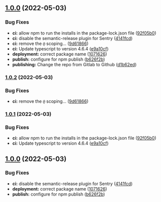 ## [1.0.0](https://github.com/csprocket777/CiscoDevice_Homekit_bridge/compare/...v1.0.0) (2022-05-03)


### Bug Fixes

* **ci:** allow npm to run the installs in the package-lock.json file ([92f05b0](https://github.com/csprocket777/CiscoDevice_Homekit_bridge/commit/92f05b03e7a0c495f48924da9eda8b157c4df6ae))
* **ci:** disable the semantic-release plugin for Sentry ([4141fcd](https://github.com/csprocket777/CiscoDevice_Homekit_bridge/commit/4141fcd798ee658d5d3e8feab29b4c0b9cbed7b5))
* **ci:** remove the `@` scoping… ([9d61866](https://github.com/csprocket777/CiscoDevice_Homekit_bridge/commit/9d61866e0e21efc1fc9c06ee75b3f8dcf5c8ff24))
* **ci:** Update typescript to version 4.6.4 ([e9a10cf](https://github.com/csprocket777/CiscoDevice_Homekit_bridge/commit/e9a10cf7a82e776ad6703abcb9d025eb0b0e165f))
* **deployment:** correct package name ([1071626](https://github.com/csprocket777/CiscoDevice_Homekit_bridge/commit/1071626741de7b7e93921a5dd9f7e141c4e5beeb))
* **publish:** configure for npm publish ([b626f2b](https://github.com/csprocket777/CiscoDevice_Homekit_bridge/commit/b626f2b15eefbfb219ee24b985c3e4e74c5b4db2))
* **publishing:** Change the repo from Gitlab to Github ([d1b62ed](https://github.com/csprocket777/CiscoDevice_Homekit_bridge/commit/d1b62ed5c23f33af2ecf7ca3dfd57f96d5b10cb8))

### [1.0.2](https://hr-tm-cms-git.cisco.com/collaboration_device_macros/ciscodevice_homekit_bridge/compare/v1.0.1...v1.0.2) (2022-05-03)


### Bug Fixes

* **ci:** remove the `@` scoping… ([9d61866](https://hr-tm-cms-git.cisco.com/collaboration_device_macros/ciscodevice_homekit_bridge/commit/9d61866e0e21efc1fc9c06ee75b3f8dcf5c8ff24))

### [1.0.1](https://hr-tm-cms-git.cisco.com/collaboration_device_macros/ciscodevice_homekit_bridge/compare/v1.0.0...v1.0.1) (2022-05-03)


### Bug Fixes

* **ci:** allow npm to run the installs in the package-lock.json file ([92f05b0](https://hr-tm-cms-git.cisco.com/collaboration_device_macros/ciscodevice_homekit_bridge/commit/92f05b03e7a0c495f48924da9eda8b157c4df6ae))
* **ci:** Update typescript to version 4.6.4 ([e9a10cf](https://hr-tm-cms-git.cisco.com/collaboration_device_macros/ciscodevice_homekit_bridge/commit/e9a10cf7a82e776ad6703abcb9d025eb0b0e165f))

## [1.0.0](https://hr-tm-cms-git.cisco.com/collaboration_device_macros/ciscodevice_homekit_bridge/compare/...v1.0.0) (2022-05-03)


### Bug Fixes

* **ci:** disable the semantic-release plugin for Sentry ([4141fcd](https://hr-tm-cms-git.cisco.com/collaboration_device_macros/ciscodevice_homekit_bridge/commit/4141fcd798ee658d5d3e8feab29b4c0b9cbed7b5))
* **deployment:** correct package name ([1071626](https://hr-tm-cms-git.cisco.com/collaboration_device_macros/ciscodevice_homekit_bridge/commit/1071626741de7b7e93921a5dd9f7e141c4e5beeb))
* **publish:** configure for npm publish ([b626f2b](https://hr-tm-cms-git.cisco.com/collaboration_device_macros/ciscodevice_homekit_bridge/commit/b626f2b15eefbfb219ee24b985c3e4e74c5b4db2))
